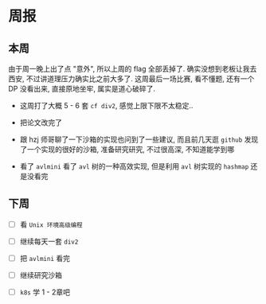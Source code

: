 # 周报

## 本周

由于周一晚上出了点 "意外", 所以上周的 flag 全部丢掉了.  确实没想到老板让我去西安, 不过讲道理压力确实比之前大多了. 这周最后一场比赛, 看不懂题, 还有一个 DP 没看出来,  直接原地坐牢, 属实是道心破碎了.

- 这周打了大概 5 - 6 套 `cf div2`,  感觉上限下限不太稳定.. 
- 把论文改完了

- 跟 hzj 师哥聊了一下沙箱的实现也问到了一些建议, 而且前几天逛 `github`  发现了一个实现的很好的沙箱, 准备研究研究, 不过很高深, 不知道能学到哪
- 看了 `avlmini` 看了 `avl` 树的一种高效实现, 但是利用 `avl` 树实现的 `hashmap` 还是没看完

## 下周

- [ ] 看 `Unix 环境高级编程`
- [ ] 继续每天一套 `div2`
- [ ] 把 `avlmini` 看完
- [ ] 继续研究沙箱
- [ ] `k8s` 学 1 - 2章吧


